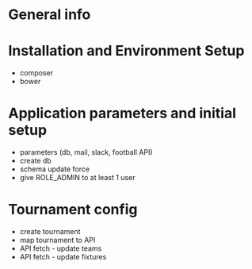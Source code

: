 # General info

# Installation and Environment Setup
* composer
* bower


# Application parameters and initial setup
* parameters (db, mail, slack, football API)
* create db
* schema update force
* give ROLE_ADMIN to at least 1 user

# Tournament config
* create tournament
* map tournament to API
* API fetch - update teams
* API fetch - update fixtures
